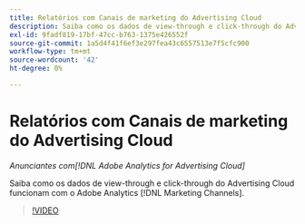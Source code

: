 ```yaml
---
title: Relatórios com Canais de marketing do Advertising Cloud
description: Saiba como os dados de view-through e click-through do Advertising Cloud funcionam com o Adobe Analytics [!DNL Marketing Channels].
exl-id: 9fadf819-17bf-47cc-b763-1375e426552f
source-git-commit: 1a5d4f41f6ef3e297fea43c6557513e7f5cfc900
workflow-type: tm+mt
source-wordcount: '42'
ht-degree: 0%

---
```


# Relatórios com Canais de marketing do Advertising Cloud

*Anunciantes com[!DNL Adobe Analytics for Advertising Cloud]*

Saiba como os dados de view-through e click-through do Advertising Cloud funcionam com o Adobe Analytics [!DNL Marketing Channels].

>[!VIDEO](https://video.tv.adobe.com/v/33502)
